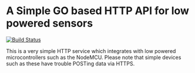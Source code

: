 # A Simple GO based HTTP API for low powered sensors

[![Build Status](https://travis-ci.com/icemanaf/SensorHttpAPI.svg?branch=master)](https://travis-ci.com/icemanaf/SensorHttpAPI)

This is a very simple HTTP service which integrates with low powered microcontrollers such as the NodeMCU.
Please note that simple devices such as these have trouble POSTing data via HTTPS.